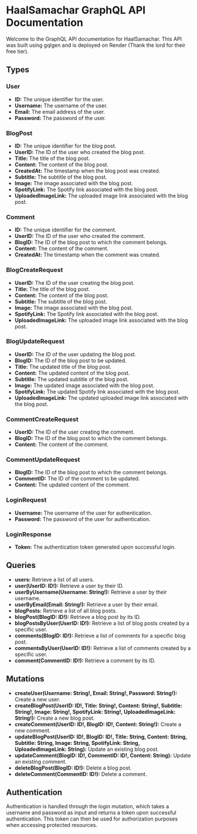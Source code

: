 # HaalSamachar GraphQL API Documentation

Welcome to the GraphQL API documentation for HaalSamachar. This API was built using gqlgen and is deployed on Render (Thank the lord for their free tier).

## Types

### User
- **ID:** The unique identifier for the user.
- **Username:** The username of the user.
- **Email:** The email address of the user.
- **Password:** The password of the user.

### BlogPost
- **ID:** The unique identifier for the blog post.
- **UserID:** The ID of the user who created the blog post.
- **Title:** The title of the blog post.
- **Content:** The content of the blog post.
- **CreatedAt:** The timestamp when the blog post was created.
- **Subtitle:** The subtitle of the blog post.
- **Image:** The image associated with the blog post.
- **SpotifyLink:** The Spotify link associated with the blog post.
- **UploadedImageLink:** The uploaded image link associated with the blog post.

### Comment
- **ID:** The unique identifier for the comment.
- **UserID:** The ID of the user who created the comment.
- **BlogID:** The ID of the blog post to which the comment belongs.
- **Content:** The content of the comment.
- **CreatedAt:** The timestamp when the comment was created.

### BlogCreateRequest
- **UserID:** The ID of the user creating the blog post.
- **Title:** The title of the blog post.
- **Content:** The content of the blog post.
- **Subtitle:** The subtitle of the blog post.
- **Image:** The image associated with the blog post.
- **SpotifyLink:** The Spotify link associated with the blog post.
- **UploadedImageLink:** The uploaded image link associated with the blog post.

### BlogUpdateRequest
- **UserID:** The ID of the user updating the blog post.
- **BlogID:** The ID of the blog post to be updated.
- **Title:** The updated title of the blog post.
- **Content:** The updated content of the blog post.
- **Subtitle:** The updated subtitle of the blog post.
- **Image:** The updated image associated with the blog post.
- **SpotifyLink:** The updated Spotify link associated with the blog post.
- **UploadedImageLink:** The updated uploaded image link associated with the blog post.

### CommentCreateRequest
- **UserID:** The ID of the user creating the comment.
- **BlogID:** The ID of the blog post to which the comment belongs.
- **Content:** The content of the comment.

### CommentUpdateRequest
- **BlogID:** The ID of the blog post to which the comment belongs.
- **CommentID:** The ID of the comment to be updated.
- **Content:** The updated content of the comment.

### LoginRequest
- **Username:** The username of the user for authentication.
- **Password:** The password of the user for authentication.

### LoginResponse
- **Token:** The authentication token generated upon successful login.

## Queries

- **users:** Retrieve a list of all users.
- **user(UserID: ID!):** Retrieve a user by their ID.
- **userByUsername(Username: String!):** Retrieve a user by their username.
- **userByEmail(Email: String!):** Retrieve a user by their email.
- **blogPosts:** Retrieve a list of all blog posts.
- **blogPost(BlogID: ID!):** Retrieve a blog post by its ID.
- **blogPostsByUser(UserID: ID!):** Retrieve a list of blog posts created by a specific user.
- **comments(BlogID: ID!):** Retrieve a list of comments for a specific blog post.
- **commentsByUser(UserID: ID!):** Retrieve a list of comments created by a specific user.
- **comment(CommentID: ID!):** Retrieve a comment by its ID.

## Mutations

- **createUser(Username: String!, Email: String!, Password: String!):** Create a new user.
- **createBlogPost(UserID: ID!, Title: String!, Content: String!, Subtitle: String!, Image: String!, SpotifyLink: String!, UploadedImageLink: String!):** Create a new blog post.
- **createComment(UserID: ID!, BlogID: ID!, Content: String!):** Create a new comment.
- **updateBlogPost(UserID: ID!, BlogID: ID!, Title: String, Content: String, Subtitle: String, Image: String, SpotifyLink: String, UploadedImageLink: String):** Update an existing blog post.
- **updateComment(BlogID: ID!, CommentID: ID!, Content: String):** Update an existing comment.
- **deleteBlogPost(BlogID: ID!):** Delete a blog post.
- **deleteComment(CommentID: ID!):** Delete a comment.

## Authentication

Authentication is handled through the login mutation, which takes a username and password as input and returns a token upon successful authentication. This token can then be used for authorization purposes when accessing protected resources.

